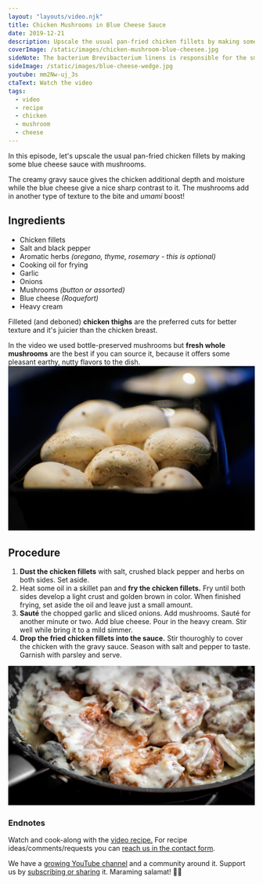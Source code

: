 ```yaml
---
layout: "layouts/video.njk"
title: Chicken Mushrooms in Blue Cheese Sauce
date: 2019-12-21
description: Upscale the usual pan-fried chicken fillets by making some blue cheese sauce with mushrooms.
coverImage: /static/images/chicken-mushroom-blue-cheesee.jpg
sideNote: The bacterium Brevibacterium linens is responsible for the smell of many blue cheeses, as well as foot odour and other human body odors. [via Wikipedia]
sideImage: /static/images/blue-cheese-wedge.jpg
youtube: mm2Nw-uj_3s
ctaText: Watch the video
tags:
  - video
  - recipe
  - chicken
  - mushroom
  - cheese
---
```


In this episode, let's upscale the usual pan-fried chicken fillets by making some blue cheese sauce with mushrooms.

The creamy gravy sauce gives the chicken additional depth and moisture while the blue cheese give a nice sharp contrast to it. The mushrooms add in another type of texture to the bite and *umami* boost!

## Ingredients
- Chicken fillets
- Salt and black pepper
- Aromatic herbs *(oregano, thyme, rosemary - this is optional)*
- Cooking oil for frying
- Garlic
- Onions
- Mushrooms *(button or assorted)*
- Blue cheese *(Roquefort)*
- Heavy cream

Filleted (and deboned) **chicken thighs** are the preferred cuts for better texture and it's juicier than the chicken breast.

In the video we used bottle-preserved mushrooms but **fresh whole mushrooms** are the best if you can source it, because it offers some pleasant earthy, nutty flavors to the dish.
![Button mushrooms in a tray](/static/images/button-mushrooms-tray.jpg)

## Procedure
1. **Dust the chicken fillets** with salt, crushed black pepper and herbs on both sides. Set aside.
2. Heat some oil in a skillet pan and **fry the chicken fillets.** Fry until both sides develop a light crust and golden brown in color. When finished frying, set aside the oil and leave just a small amount.
3. **Sauté** the chopped garlic and sliced onions. Add mushrooms. Sauté for another minute or two. Add blue cheese. Pour in the heavy cream. Stir well while bring it to a mild simmer.
4. **Drop the fried chicken fillets into the sauce.** Stir thouroghly to cover the chicken with the gravy sauce. Season with salt and pepper to taste. Garnish with parsley and serve.

![Chicken and Mushroom in Blue Cheese Gravy Sauce](/static/images/chicken-mushroom-blue-cheesee.jpg)

### Endnotes
Watch and cook-along with the [video recipe.](https://youtu.be/mm2Nw-uj_3s)
For recipe ideas/comments/requests you can [reach us in the contact form](http://localhost:8080/about/#contact-us).

We have a [growing YouTube channel](https://www.youtube.com/user/ulampinoy) and a community around it. Support us by [subscribing or sharing](https://www.youtube.com/user/ulampinoy) it. Maraming salamat! 🙏🏼
